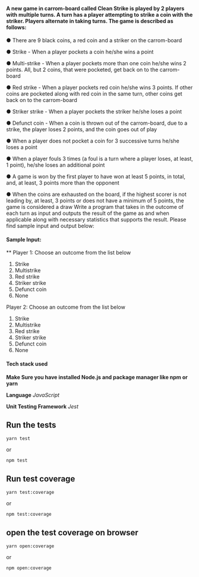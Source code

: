 

#### A new game in carrom-board called ​Clean Strike is played by 2 players with multiple ​turn​s. A turn has a player attempting to strike a coin with the striker. Players alternate in taking turns. The game is described as follows:
● There are 9 black coins, a red coin and a striker on the carrom-board

● Strike​ - When a player pockets a coin he/she wins a point

● Multi-strike - When a player pockets more than one coin he/she wins 2 points. All, but 2
coins, that were pocketed, get back on to the carrom-board

● Red strike - When a player pockets red coin he/she wins 3 points. If other coins are
pocketed along with red coin in the same turn, other coins get back on to the
carrom-board

● Striker strike​ - When a player pockets the striker he/she loses a point

● Defunct coin - When a coin is thrown out of the carrom-board, due to a strike, the player
loses 2 points, and the coin goes out of play

● When a player does not pocket a coin for 3 successive turns he/she loses a point

● When a player ​fouls 3 times (a ​foul is a turn where a player loses, at least, 1 point),
he/she loses an additional point

● A ​game is won by the first player to have won at least 5 points, in total, and, at least, 3
points more than the opponent

● When the coins are exhausted on the board, if the highest scorer is not leading by, at
least, 3 points or does not have a minimum of 5 points, the game is considered a draw
Write a program that takes in the outcome of each turn as input and outputs the result of the game as and when applicable along with necessary statistics that supports the result.
 Please find sample input and output below:

#### Sample Input: ####
** Player 1: Choose an outcome from the list below

1. Strike
2. Multistrike
3. Red strike
4. Striker strike
5. Defunct coin
6. None

Player 2: Choose an outcome from the list below
1. Strike
2. Multistrike
3. Red strike
4. Striker strike
5. Defunct coin
6. None


#### Tech stack used

**Make Sure you have installed Node.js and package manager like npm or yarn**

**Language** 
*JavaScript* 

**Unit Testing Framework** 
*Jest*  



## Run the tests

`yarn test`

or 

`npm test`

## Run test coverage 

`yarn test:coverage`

or 

`npm test:coverage`

## open the test coverage on browser

`yarn open:coverage`

or 

`npm open:coverage`
